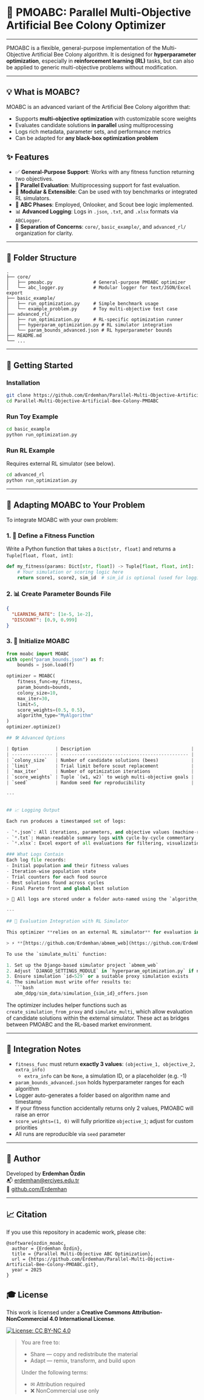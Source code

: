 # 📘 PMOABC: Parallel Multi-Objective Artificial Bee Colony Optimizer

---

PMOABC is a flexible, general-purpose implementation of the Multi-Objective Artificial Bee Colony algorithm. It is designed for **hyperparameter optimization**, especially in **reinforcement learning (RL)** tasks, but can also be applied to generic multi-objective problems without modification.

---

## 💡 What is MOABC?

MOABC is an advanced variant of the Artificial Bee Colony algorithm that:

* Supports **multi-objective optimization** with customizable score weights
* Evaluates candidate solutions **in parallel** using multiprocessing
* Logs rich metadata, parameter sets, and performance metrics
* Can be adapted for **any black-box optimization problem**


## ✨ Features

- ✅ **General-Purpose Support**: Works with any fitness function returning two objectives.
- 🔄 **Parallel Evaluation**: Multiprocessing support for fast evaluation.
- 🧠 **Modular & Extensible**: Can be used with toy benchmarks or integrated RL simulators.
- 🐝 **ABC Phases**: Employed, Onlooker, and Scout bee logic implemented.
- 📊 **Advanced Logging**: Logs in `.json`, `.txt`, and `.xlsx` formats via `ABCLogger`.
- 📁 **Separation of Concerns**: `core/`, `basic_example/`, and `advanced_rl/` organization for clarity.

---

## 🔧 Folder Structure

```text
.
├── core/
│   ├── pmoabc.py               # General-purpose PMOABC optimizer
│   └── abc_logger.py           # Modular logger for text/JSON/Excel export
├── basic_example/
│   ├── run_optimization.py     # Simple benchmark usage
│   └── example_problem.py      # Toy multi-objective test case
├── advanced_rl/
│   ├── run_optimization.py     # RL-specific optimization runner
│   ├── hyperparam_optimization.py # RL simulator integration
│   └── param_bounds_advanced.json # RL hyperparameter bounds
├── README.md
└── ...
```

---

## 🚀 Getting Started

### Installation
```bash
git clone https://github.com/Erdemhan/Parallel-Multi-Objective-Artificial-Bee-Colony-PMOABC.git
cd Parallel-Multi-Objective-Artificial-Bee-Colony-PMOABC
```

### Run Toy Example
```bash
cd basic_example
python run_optimization.py
```

### Run RL Example
Requires external RL simulator (see below).
```bash
cd advanced_rl
python run_optimization.py
```

---

## 📖 Adapting MOABC to Your Problem

To integrate MOABC with your own problem:

### 1. 🔢 Define a Fitness Function

Write a Python function that takes a `Dict[str, float]` and returns a `Tuple[float, float, int]`:

```python
def my_fitness(params: Dict[str, float]) -> Tuple[float, float, int]:
    # Your simulation or scoring logic here
    return score1, score2, sim_id  # sim_id is optional (used for logging)
```

### 2. 📊 Create Parameter Bounds File

```json
{
  "LEARNING_RATE": [1e-5, 1e-2],
  "DISCOUNT": [0.9, 0.999]
}
```

### 3. 📄 Initialize MOABC

```python
from moabc import MOABC
with open("param_bounds.json") as f:
    bounds = json.load(f)

optimizer = MOABC(
    fitness_func=my_fitness,
    param_bounds=bounds,
    colony_size=10,
    max_iter=30,
    limit=5,
    score_weights=(0.5, 0.5),
    algorithm_type="MyAlgorithm"
)
optimizer.optimize()

## 🛠️ Advanced Options

| Option          | Description                                     |
| --------------- | ----------------------------------------------- |
| `colony_size`   | Number of candidate solutions (bees)            |
| `limit`         | Trial limit before scout replacement            |
| `max_iter`      | Number of optimization iterations               |
| `score_weights` | Tuple `(w1, w2)` to weigh multi-objective goals |
| `seed`          | Random seed for reproducibility                 |

---


## 📈 Logging Output

Each run produces a timestamped set of logs:

- `*.json`: All iterations, parameters, and objective values (machine-readable)
- `*.txt`: Human-readable summary logs with cycle-by-cycle commentary
- `*.xlsx`: Excel export of all evaluations for filtering, visualization, etc.

### What Logs Contain
Each log file records:
- Initial population and their fitness values
- Iteration-wise population state
- Trial counters for each food source
- Best solutions found across cycles
- Final Pareto front and global best solution

> 🔎 All logs are stored under a folder auto-named using the `algorithm_name` and current timestamp. This folder is derived from the `log_path` parameter.

---

## 🔄 Evaluation Integration with RL Simulator

This optimizer **relies on an external RL simulator** for evaluation in advanced use cases. The evaluate phase in `hyperparam_optimization.py` is tightly integrated with the following repository:

> ⚡ **[https://github.com/Erdemhan/abmem_web](https://github.com/Erdemhan/abmem_web)**

To use the `simulate_multi` function:

1. Set up the Django-based simulator project `abmem_web`
2. Adjust `DJANGO_SETTINGS_MODULE` in `hyperparam_optimization.py` if needed
3. Ensure simulation `id=529` or a suitable proxy simulation exists
4. The simulation must write offer results to:
   ```bash
   abm_ddpg/sim_data/simulation_{sim_id}_offers.json
   ```

The optimizer includes helper functions such as `create_simulation_from_proxy` and `simulate_multi`, which allow evaluation of candidate solutions within the external simulator. These act as bridges between PMOABC and the RL-based market environment.

---

## 📌 Integration Notes

- `fitness_func` must return **exactly 3 values**: `(objective_1, objective_2, extra_info)`
    - `extra_info` can be `None`, a simulation ID, or a placeholder (e.g. -1)
- `param_bounds_advanced.json` holds hyperparameter ranges for each algorithm
- Logger auto-generates a folder based on algorithm name and timestamp
- If your fitness function accidentally returns only 2 values, PMOABC will raise an error
- `score_weights=(1, 0)` will fully prioritize `objective_1`; adjust for custom priorities
- All runs are reproducible via `seed` parameter

---

## 👤 Author

Developed by **Erdemhan Özdin**  
📬 [erdemhan@erciyes.edu.tr](mailto:erdemhan@erciyes.edu.tr)  
🔗 [github.com/Erdemhan](https://github.com/Erdemhan)


---

## 📈 Citation

If you use this repository in academic work, please cite:

```text
@software{ozdin_moabc,
  author = {Erdemhan Özdin},
  title = {Parallel Multi-Objective ABC Optimization},
  url = {https://github.com/Erdemhan/Parallel-Multi-Objective-Artificial-Bee-Colony-PMOABC.git},
  year = 2025
}
```

## 🎓 License

This work is licensed under a **Creative Commons Attribution-NonCommercial 4.0 International License**.

[![License: CC BY-NC 4.0](https://licensebuttons.net/l/by-nc/4.0/88x31.png)](https://creativecommons.org/licenses/by-nc/4.0/)

> You are free to:
>
> * Share — copy and redistribute the material
> * Adapt — remix, transform, and build upon
>
> Under the following terms:
>
> * ✉ Attribution required
> * ❌ NonCommercial use only


